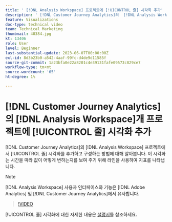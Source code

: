 ```yaml
---
title: ' [!DNL Analysis Workspace] 프로젝트에 [!UICONTROL 줄] 시각화 추가'
description: ' [!DNL Customer Journey Analytics]의  [!DNL Analysis Workspace] 프로젝트에 [!UICONTROL 줄] 시각화를 추가하고 구성하는 방법에 대해 알아봅니다.'
feature: Visualizations
doc-type: technical video
team: Technical Marketing
thumbnail: 40384.jpg
kt: 13406
role: User
level: Beginner
last-substantial-update: 2023-06-07T00:00:00Z
exl-id: 8d3b23b0-a542-4aaf-99fc-d4de9d11585f
source-git-commit: 1a23bfa0e22a8201c4e39131fafe09573c829ce7
workflow-type: tm+mt
source-wordcount: '65'
ht-degree: 1%

---
```


# [!DNL Customer Journey Analytics]의 [!DNL Analysis Workspace]개 프로젝트에 [!UICONTROL 줄] 시각화 추가

[!DNL Customer Journey Analytics]의 [!DNL Analysis Workspace] 프로젝트에서 [!UICONTROL 줄] 시각화를 추가하고 구성하는 방법에 대해 알아봅니다. 이 시각화는 시간을 따라 값이 어떻게 변하는지를 보여 주기 위해 라인을 사용하여 지표를 나타냅니다.

>[!NOTE]
>
>[!DNL Analysis Workspace] 사용자 인터페이스와 기능은 [!DNL Adobe Analytics] 및 [!DNL Customer Journey Analytics]에서 유사합니다.

>[!VIDEO](https://video.tv.adobe.com/v/40384/?quality=12&learn=on)

[!UICONTROL 줄] 시각화에 대한 자세한 내용은 [설명서](https://experienceleague.adobe.com/docs/analytics-platform/using/cja-workspace/visualizations/line.html)를 참조하세요.
